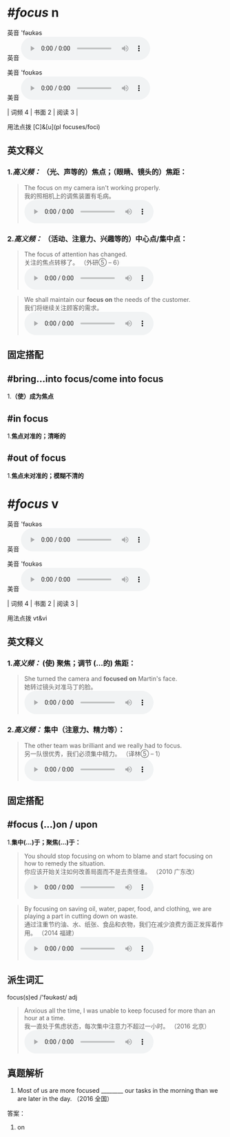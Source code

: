 # ***\#focus*** n
英音 'fəʊkəs  
英音
<audio src="./media/focus-B.aac" controls="controls"></audio>

美音 'foʊkəs  
美音
<audio src="./media/focus.aac" controls="controls"></audio>



| 词频 4 | 书面 2 | 阅读 3 |  

用法点拨  [C]&[u](pl focuses/foci)

英文释义
---
### 1.*高义频：* **（光、声等的）焦点；（眼睛、镜头的）焦距：**  

 > The focus on my camera isn't working properly.  
 > 我的照相机上的调焦装置有毛病。    
<audio src="./media/The focus on my camera isn't working properly2_AAC.aac" controls="controls"></audio>

### 2.*高义频：* **（活动、注意力、兴趣等的）中心点/集中点：**  

 > The focus of attention has changed.  
 > 关注的焦点转移了。  （外研⑤ – 6）  
<audio src="./media/The focus of attention has changed2_AAC.aac" controls="controls"></audio>

 > We shall maintain our **focus on** the needs of the customer.  
 > 我们将继续关注顾客的需求。    
<audio src="./media/We shall maintain our focus on the needs of the customer2_AAC.aac" controls="controls"></audio>


固定搭配
---
## \#bring...into focus/come into focus
1.**（使）成为焦点**  

## \#in focus 
1.**焦点对准的；清晰的**  

## \#out of focus 
1.**焦点未对准的；模糊不清的**  


# ***\#focus*** v
英音 'fəʊkəs  
英音
<audio src="./media/focus-B.aac" controls="controls"></audio>

美音 'foʊkəs  
美音
<audio src="./media/focus.aac" controls="controls"></audio>



| 词频 4 | 书面 2 | 阅读 3 |  

用法点拨  vt&vi

英文释义
---
### 1.*高义频：* **(使) 聚焦；调节 (…的) 焦距：**  

 > She turned the camera and **focused on** Martin's face.  
 > 她转过镜头对准马丁的脸。    
<audio src="./media/She turned the camera and focused on Martin's face2_AAC.aac" controls="controls"></audio>

### 2.*高义频：* **集中（注意力、精力等）：**  

 > The other team was brilliant and we really had to focus.  
 > 另一队很优秀，我们必须集中精力。  （译林⑤ – 1）  
<audio src="./media/The other team was brilliant and we really had to focus2_AAC.aac" controls="controls"></audio>


固定搭配
---
## \#focus (...)on / upon
1.**集中(...)于；聚焦(...)于：**  

 > You should stop focusing on whom to blame and start focusing on how to remedy the situation.  
 > 你应该开始关注如何改善局面而不是去责怪谁。  （2010 广东改）  
<audio src="./media/focus-5.aac" controls="controls"></audio>

 > By focusing on saving oil, water, paper, food, and clothing, we are playing a part in cutting down on waste.  
 > 通过注重节约油、水、纸张、食品和衣物，我们在减少浪费方面正发挥着作用。  （2014 福建）  
<audio src="./media/focus-By focusing on saving oil.aac" controls="controls"></audio>


派生词汇
---
focus(s)ed /'fəʊkəst/ adj   
 > Anxious all the time, I was unable to keep focused for more than an hour at a time.  
 > 我一直处于焦虑状态，每次集中注意力不超过一小时。  （2016 北京）  
<audio src="./media/focus50.aac" controls="controls"></audio>


真题解析
---
1. Most of us are more focused ________ our tasks in the morning than we are later in the day.  （2016 全国）  

答案：
1. on  

